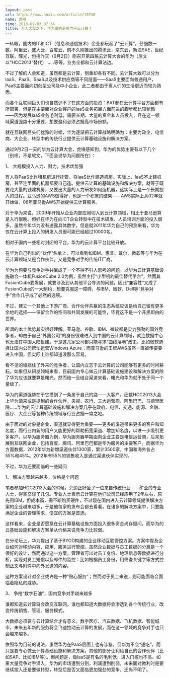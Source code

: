 ```yaml
---
layout: post
url: https://www.huxiu.com/article/19740
name: 虎嗅
time: 2013-09-03 07:34
title: 万人大军之下，华为做的是哪门子云计算？
---
```

一转眼，国内的IT和ICT（信息和通信技术）企业都玩起了“云计算”。仔细数一数，阿里云，盛大云，百度云，前不久刚推出的腾讯云，京东云，新浪SAE，世纪互联，曙光，包括昨天（9月2日）刚召开第四届云计算大会的华为（后文以“HCC2013”替代）……等等，业务全都和云计算沾边。

不过了解的人会知道，虽然都是云计算，侧重却各有不同。云计算大致可以分为IaaS、PaaS、SaaS以及技术供应商等不同层面——SaaS主要面向普通用户，PaaS主要面向初创型公司及中小企业，此二者都由于离人们的生活更近而较为熟悉。

而各个互联网巨头们也自然少不了在这方面的投资：BAT都在云计算平台方面都有所部署，但是在主要面对企业客户的IaaS业务拓展方面前进的脚步都比较犹豫——因为发展IaaS业务毛利低，需要长期、大量的资金和人员投入，且在这一领域渠道强势十分重要，想要盈利必须占据高市场份额。

就在互联网巨头们犹豫的时候，华为逐渐把云计算战略明确为：主要为政企、电信商、大企业、转型中的传统行业提供云计算基础设施和解决方案。

通过9月2日一天的华为云计算大会，虎嗅感知到，华为的优势主要有以下几个（别喷，不是软文，下面会说华为问题所在）：

1、 大规模投入人力、财力，技术优势强

有人将PaaS比作租机房进行托管，将IaaS比作建造机房。实际上，IaaS不止建机房，甚至连里面的机器都要自己造。提供云计算的基础设施和解决方案，就等于既要花大量的钱建机房，又要出大量的人力研发如何造机器，这实际上是一个长期投入的过程。亚马逊的AWS做得好，也是一个积累的结果——AWS实际上从02年就开始做，06年亚马逊AWS开始提供云计算服务。

对于华为来说，2009年开始从企业内部应用切入到云计算领域，相比于亚马逊算是入行很晚。但好在华为在向ICT企业转型中在技术研发、人员培训方面的投入很多。虽然今年华为没有透露具体数字，但是就2011年华为自己的预测来看，华为仅在云计算上投入的研发人员很可能已经超过10000名。

相对于国内一些相对封闭的平台，华为的云计算平台比较开放。

在华为自己列出的“伙伴”名单上，可以看到如IBM、惠普、戴尔、微软等与华为在云计算领域又是合作伙伴，又是竞争对手的传统IT厂商。

华为为何要与竞争对手共赢成了一个不得不引人思考的问题。以华为云计算基础设施融合一体机FusionCube 2.0为例，虽然主打“小型机的最佳替代平台”，然而其FusionCube要发展，就要涉及到从其他平台导流的问题。因此“兼容性”又成了FusionCube的一大制约，想要克服这一障碍，与IBM、微软、Dell等“竞争对手”合作几乎成了必然的选项。

不过，建立一个其他上下游厂商、合作伙伴共赢的生态系统应该是给自己留有更多余地的选择——保留合作的空间和共同发展的可能性，毕竟这不是一个非黑即白的世界。

所谓的本土优势其实很好理解。亚马逊、谷歌、IBM、微软都是实力强劲的国外竞争者，却由于自己“外国公司”的身份很难进入到中国的云计算领域，就连数据中心也无法在中国大陆搭建。于是这几家公司都只能寻求“曲线落地”政策，比如微软选择让国内公司帮忙运营Windows Azure；而亚马逊的王牌AWS虽然一直被传要要进入中国，但实际上谁都知道没那么容易。

看不见的墙挡住了外来的竞争者，让国内立志于云计算的公司能够有更多的时间耕耘。如果但从研发领域来看，目前国内专心做云计算基础设施建设和解决方案的除了华为应该就要算是曙光，然而结一旦结合渠道来看，曙光和华为就不处于同一个量级了。

华为的渠道强势在于它摸到了一条属于自己的路——大客户。细数HCC2013大会上华为请来或是提到的合作伙伴，央视、农行、三大运营商、阿里巴巴、马德里医院……华为的云计算基础设施和解决方案几乎在政府、电信、交通、能源、金融、医疗、大企业等各种传统领域与行业占据一席之地。

由于面对的对象是企业，渠道就显得更为重要——更多的渠道带来更多的客户和知名度，而行业内新的用户又能更好的帮助拓宽渠道、增加知名度，以进一步吸引更多客户。以华为服务器为例，华为服务器早期面向企业主要是电信运营商，后来拓展到互联网企业，包括百度、腾讯、阿里巴巴都是华为服务的主要客户。而据华为方面数据，2012年华为新增渠道伙伴1300家，累计3500家，中国和海外各占55%和45%。2012年有55%的销售收入是通过渠道伙伴实现的。

不过，华为还要面临的一些疑问

1、 解决方案越来越多，价格是个问题

笔者参加HCC2013大会的时候，旁边正好坐了一位来自传统行业——矿业的专业人士，得空交谈了几句。专业人士表示云计算在他们公司已经应用了2年左右，原先用IBM，但成本高，需不断购买硬件，不过现在国内进入云计算领域提供解决方案的企业越来越多，于是他每家的发布会都去看看，在诸多的解决方案中，只要能满足企业的管理需求，便宜的方案是首选。

这样看来，企业是否愿意在云计算基础设施方面投入很多资金尚存疑问，而华为的云基础设施和解决方案单从价格来说竞争力比较弱。

在分论坛上，华为提出了基于BYOD构建的企业移动互联管控方案。方案中提及企业如何对移动内容、应用、服务进行管控。虽然企业数据与员工数据的分离是一个很好的设计，然而通过这一方案，管理者可以对员工身份、地理信息等数据进行分析，实现对员工短信以及邮件的监控：比如根据员工身份，用筛查关键字等方式控制正文与附件中向外发送的内容。

这种方案设计对企业或许是一种“贴心服务”；然而对于员工来说，则可能面临会面临着隐私的威胁。

3、 争抢“数字石油”，国内竞争对手越来越多

谁都知道云计算将会改变互联网，谁也都知道大数据将会渗透到各个传统行业，改变传统销售、管理、服务模式。

大数据必须要与云计算结合才有意义。数字医疗、汽车数据、飞机数据、智能城市，未来五年新的服务将会飞速拉动云计算的发展，而在这一领域的竞争对手也只会越来越多。

依照华为目前的说法，虽然华为在PaaS层面上也有涉猎，但华为不会“通吃”，而只是要专心做云计算基础设施和解决方案，其他的部分让利给自己的合作伙伴（比如SAP、比如IBM等）。但问题是，做IaaS是有名的毛利低，进入门槛也不高。如果大量竞争对手涌入，华为的市场遭到分割，利润遭到削弱，未来面对微利时是要继续投入还是要做转型，转型后是否又面临更加强劲的竞争，还尚不明了。

